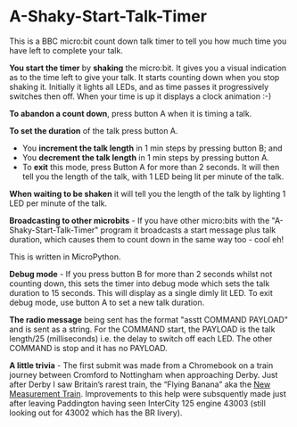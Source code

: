 # A-Shaky-Start-Talk-Timer

This is a BBC micro:bit count down talk timer to tell you how much time you have left to complete your talk. 

**You start the timer** by **shaking** the micro:bit. It gives you a visual indication as to the time left to give your talk. It starts counting down when you stop shaking it. Initially it lights all LEDs, and as time passes it progressively switches then off. When your time is up it displays a clock animation :-)  

**To abandon a count down**, press button A when it is timing a talk.

**To set the duration** of the talk press button A.
  * You **increment the talk length** in 1 min steps by pressing button B; and 
  * You **decrement the talk length** in 1 min steps by pressing button A. 
  * To **exit** this mode, press Button A for more than 2 seconds. It will then tell you the length of the talk, with 1 LED being lit per minute of the talk.

**When waiting to be shaken** it will tell you the length of the talk by lighting 1 LED per minute of the talk.

**Broadcasting to other microbits** - If you have other micro:bits with the "A-Shaky-Start-Talk-Timer" program it broadcasts a start message plus talk duration, which causes them to count down in the same way too - cool eh!

This is written in MicroPython.

**Debug mode** - If you press button B for more than 2 seconds whilst not counting down, this sets the timer into debug mode which sets the talk duration to 15 seconds. This will display as a single dimly lit LED. To exit debug mode, use button A to set a new talk duration.

**The radio message** being sent has the format "asstt COMMAND PAYLOAD" and is sent as a string. For the COMMAND start, the PAYLOAD is the talk length/25 (milliseconds) i.e. the delay to switch off each LED. The other COMMAND is stop and it has no PAYLOAD.

**A little trivia** - The first submit was made from a Chromebook on a train journey between Cromford to Nottingham when approaching Derby. Just after Derby I saw Britain’s rarest train, the “Flying Banana” aka the [New Measurement Train](https://en.wikipedia.org/wiki/New_Measurement_Train). Improvements to this help were subsquently made just after leaving Paddington having seen InterCity 125 engine 43003 (still looking out for 43002 which has the BR livery).
